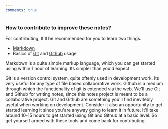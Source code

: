 ```yaml
---
comments: true
---
```



### How to contribute to improve these notes?

For contributing, It'll be recommended for you to learn two things.

- [Markdown](markdown-resources)
- Basics of [Git](git-resources) and [Github](github-resources) usage 

Markdown is a quite simple markup language, which you can get started using within 1 hour of learning. Its simpler than you'd expect.

Git is a version control system, quite oftenly used in development work. Its very useful for any type of file based collaborative work. Github is a medium through which the functionality of git is extended via the web. We'll use Git and Github for writing notes, since this notes project is meant to be a collaborative project. Git and Github are something you'll find inevitebly useful when working on development. Consider it also an opportunity to get started learning it since you'are anyway going to learn it in future. It'll take around 10-15 hours to get started using Git and Github at a basic level. So get yourself armed with these tools and come back for contributing.